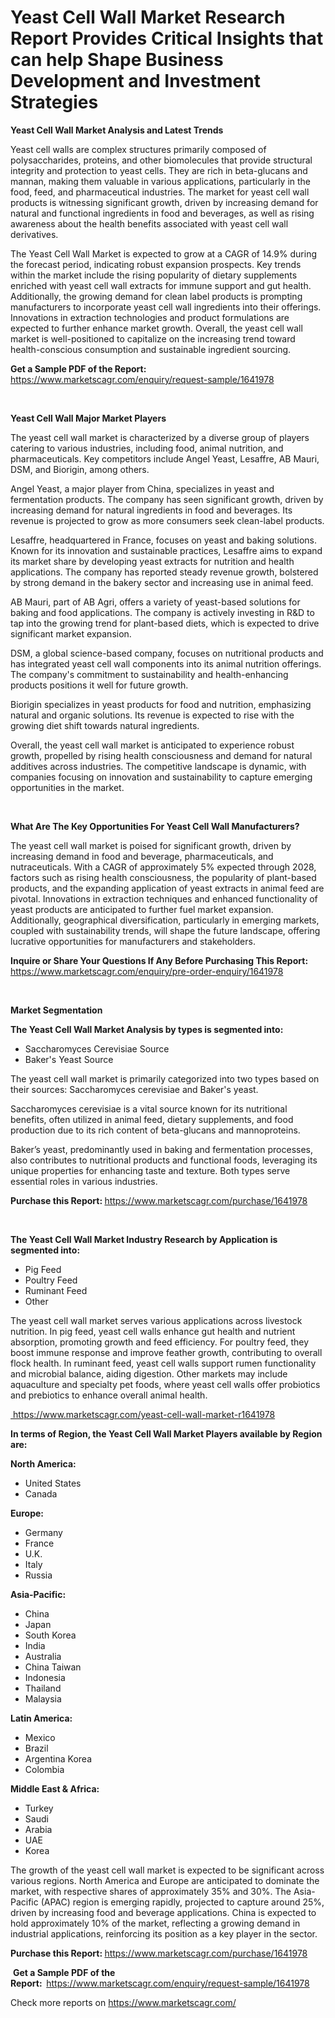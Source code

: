 <p><h1>Yeast Cell Wall Market Research Report Provides Critical Insights that can help Shape Business Development and Investment Strategies</h1></p><p><strong>Yeast Cell Wall Market Analysis and Latest Trends</strong></p>
<p><p>Yeast cell walls are complex structures primarily composed of polysaccharides, proteins, and other biomolecules that provide structural integrity and protection to yeast cells. They are rich in beta-glucans and mannan, making them valuable in various applications, particularly in the food, feed, and pharmaceutical industries. The market for yeast cell wall products is witnessing significant growth, driven by increasing demand for natural and functional ingredients in food and beverages, as well as rising awareness about the health benefits associated with yeast cell wall derivatives.</p><p>The Yeast Cell Wall Market is expected to grow at a CAGR of 14.9% during the forecast period, indicating robust expansion prospects. Key trends within the market include the rising popularity of dietary supplements enriched with yeast cell wall extracts for immune support and gut health. Additionally, the growing demand for clean label products is prompting manufacturers to incorporate yeast cell wall ingredients into their offerings. Innovations in extraction technologies and product formulations are expected to further enhance market growth. Overall, the yeast cell wall market is well-positioned to capitalize on the increasing trend toward health-conscious consumption and sustainable ingredient sourcing.</p></p>
<p><strong>Get a Sample PDF of the Report:&nbsp;</strong> <a href="https://www.marketscagr.com/enquiry/request-sample/1641978?utm_campaign=3001&utm_medium=2&utm_source=Github&utm_content=ia&utm_term=05042025&utm_id=yeast-cell-wall">https://www.marketscagr.com/enquiry/request-sample/1641978</a></p>
<p>&nbsp;</p>
<p><strong>Yeast Cell Wall Major Market Players</strong></p>
<p><p>The yeast cell wall market is characterized by a diverse group of players catering to various industries, including food, animal nutrition, and pharmaceuticals. Key competitors include Angel Yeast, Lesaffre, AB Mauri, DSM, and Biorigin, among others. </p><p>Angel Yeast, a major player from China, specializes in yeast and fermentation products. The company has seen significant growth, driven by increasing demand for natural ingredients in food and beverages. Its revenue is projected to grow as more consumers seek clean-label products.</p><p>Lesaffre, headquartered in France, focuses on yeast and baking solutions. Known for its innovation and sustainable practices, Lesaffre aims to expand its market share by developing yeast extracts for nutrition and health applications. The company has reported steady revenue growth, bolstered by strong demand in the bakery sector and increasing use in animal feed.</p><p>AB Mauri, part of AB Agri, offers a variety of yeast-based solutions for baking and food applications. The company is actively investing in R&D to tap into the growing trend for plant-based diets, which is expected to drive significant market expansion.</p><p>DSM, a global science-based company, focuses on nutritional products and has integrated yeast cell wall components into its animal nutrition offerings. The company's commitment to sustainability and health-enhancing products positions it well for future growth.</p><p>Biorigin specializes in yeast products for food and nutrition, emphasizing natural and organic solutions. Its revenue is expected to rise with the growing diet shift towards natural ingredients.</p><p>Overall, the yeast cell wall market is anticipated to experience robust growth, propelled by rising health consciousness and demand for natural additives across industries. The competitive landscape is dynamic, with companies focusing on innovation and sustainability to capture emerging opportunities in the market.</p></p>
<p>&nbsp;</p>
<p><strong>What Are The Key Opportunities For Yeast Cell Wall Manufacturers?</strong></p>
<p><p>The yeast cell wall market is poised for significant growth, driven by increasing demand in food and beverage, pharmaceuticals, and nutraceuticals. With a CAGR of approximately 5% expected through 2028, factors such as rising health consciousness, the popularity of plant-based products, and the expanding application of yeast extracts in animal feed are pivotal. Innovations in extraction techniques and enhanced functionality of yeast products are anticipated to further fuel market expansion. Additionally, geographical diversification, particularly in emerging markets, coupled with sustainability trends, will shape the future landscape, offering lucrative opportunities for manufacturers and stakeholders.</p></p>
<p><strong>Inquire or Share Your Questions If Any Before Purchasing This Report:</strong> <a href="https://www.marketscagr.com/enquiry/pre-order-enquiry/1641978?utm_campaign=3001&utm_medium=2&utm_source=Github&utm_content=ia&utm_term=05042025&utm_id=yeast-cell-wall">https://www.marketscagr.com/enquiry/pre-order-enquiry/1641978</a></p>
<p>&nbsp;</p>
<p><strong>Market Segmentation</strong></p>
<p><strong>The Yeast Cell Wall Market Analysis by types is segmented into:</strong></p>
<p><ul><li>Saccharomyces Cerevisiae Source</li><li>Baker's Yeast Source</li></ul></p>
<p><p>The yeast cell wall market is primarily categorized into two types based on their sources: Saccharomyces cerevisiae and Baker's yeast. </p><p>Saccharomyces cerevisiae is a vital source known for its nutritional benefits, often utilized in animal feed, dietary supplements, and food production due to its rich content of beta-glucans and mannoproteins. </p><p>Baker’s yeast, predominantly used in baking and fermentation processes, also contributes to nutritional products and functional foods, leveraging its unique properties for enhancing taste and texture. Both types serve essential roles in various industries.</p></p>
<p><strong>Purchase this Report:&nbsp;</strong><a href="https://www.marketscagr.com/purchase/1641978?utm_campaign=3001&utm_medium=2&utm_source=Github&utm_content=ia&utm_term=05042025&utm_id=yeast-cell-wall">https://www.marketscagr.com/purchase/1641978</a></p>
<p>&nbsp;</p>
<p><strong>The Yeast Cell Wall Market Industry Research by Application is segmented into:</strong></p>
<p><ul><li>Pig Feed</li><li>Poultry Feed</li><li>Ruminant Feed</li><li>Other</li></ul></p>
<p><p>The yeast cell wall market serves various applications across livestock nutrition. In pig feed, yeast cell walls enhance gut health and nutrient absorption, promoting growth and feed efficiency. For poultry feed, they boost immune response and improve feather growth, contributing to overall flock health. In ruminant feed, yeast cell walls support rumen functionality and microbial balance, aiding digestion. Other markets may include aquaculture and specialty pet foods, where yeast cell walls offer probiotics and prebiotics to enhance overall animal health.</p></p>
<p><a href="https://www.marketscagr.com/yeast-cell-wall-market-r1641978?utm_campaign=3001&utm_medium=2&utm_source=Github&utm_content=ia&utm_term=05042025&utm_id=yeast-cell-wall">&nbsp;https://www.marketscagr.com/yeast-cell-wall-market-r1641978</a></p>
<p><strong>In terms of Region, the Yeast Cell Wall Market Players available by Region are:</strong></p>
<p>
    <p> <strong> North America: </strong>
        <ul>
            <li>United States</li>
            <li>Canada</li>
        </ul>
        </p> 
    <p> <strong> Europe: </strong>
        <ul>
            <li>Germany</li>
            <li>France</li>
            <li>U.K.</li>
            <li>Italy</li>
            <li>Russia</li>
        </ul>
        </p> 
    <p> <strong> Asia-Pacific: </strong>
        <ul>
            <li>China</li>
            <li>Japan</li>
            <li>South Korea</li>
            <li>India</li>
            <li>Australia</li>
            <li>China Taiwan</li>
            <li>Indonesia</li>
            <li>Thailand</li>
            <li>Malaysia</li>
        </ul>
        </p> 
    <p> <strong> Latin America: </strong>
        <ul>
            <li>Mexico</li>
            <li>Brazil</li>
            <li>Argentina Korea</li>
            <li>Colombia</li>
        </ul>
        </p> 
    <p> <strong> Middle East & Africa: </strong>
        <ul>
            <li>Turkey</li>
            <li>Saudi</li>
            <li>Arabia</li>
            <li>UAE</li>
            <li>Korea</li>
        </ul>
    </p>
    </p>
<p><p>The growth of the yeast cell wall market is expected to be significant across various regions. North America and Europe are anticipated to dominate the market, with respective shares of approximately 35% and 30%. The Asia-Pacific (APAC) region is emerging rapidly, projected to capture around 25%, driven by increasing food and beverage applications. China is expected to hold approximately 10% of the market, reflecting a growing demand in industrial applications, reinforcing its position as a key player in the sector.</p></p>
<p><strong>Purchase this Report: </strong><a href="https://www.marketscagr.com/purchase/1641978?utm_campaign=3001&utm_medium=2&utm_source=Github&utm_content=ia&utm_term=05042025&utm_id=yeast-cell-wall">https://www.marketscagr.com/purchase/1641978</a></p>
<p>&nbsp;<strong>Get a Sample PDF of the Report:&nbsp;&nbsp;</strong><a href="https://www.marketscagr.com/enquiry/request-sample/1641978?utm_campaign=3001&utm_medium=2&utm_source=Github&utm_content=ia&utm_term=05042025&utm_id=yeast-cell-wall">https://www.marketscagr.com/enquiry/request-sample/1641978</a></p>
<p><strong></strong></p>
<p>Check more reports on <a href="https://www.marketscagr.com/?utm_campaign=3001&utm_medium=2&utm_source=Github&utm_content=ia&utm_term=05042025&utm_id=yeast-cell-wall">https://www.marketscagr.com/</a></p>